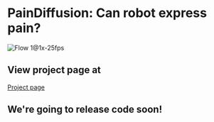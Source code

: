 # PainDiffusion: Can robot express pain?

![Flow 1@1x-25fps](https://github.com/user-attachments/assets/41bf9e82-d544-4ee2-b9e5-bfcf2f7abbe8)

## View project page at
[Project page](https://damtien444.github.io/paindf/)

## We're going to release code soon!
